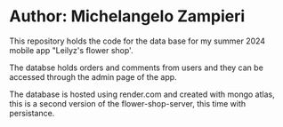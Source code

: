 # Author: Michelangelo Zampieri

This repository holds the code for the data base for my summer 2024 mobile app "Leilyz's flower shop'. 

The databse holds orders and comments from users and they can be accessed through the admin page of the app. 

The database is hosted using render.com and created with mongo atlas, this is a second version of the flower-shop-server, this time with persistance. 